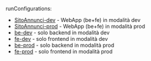 runConfigurations:
- [SitoAnnunci-dev](./SitoAnnunci-dev.run.xml) - WebApp (be+fe) in modalità dev
- [SitoAnnunci-prod](./SitoAnnunci-prod.run.xml) - WebApp (be+fe) in modalità prod
- [be-dev](./be-dev.run.xml) - solo backend in modalità dev
- [fe-dev](./fe-dev.run.xml) - solo frontend in modalità dev
- [be-prod](./be-prod.run.xml) - solo backend in modalità prod
- [fe-prod](./fe-prod.run.xml) - solo frontend in modalità prod
